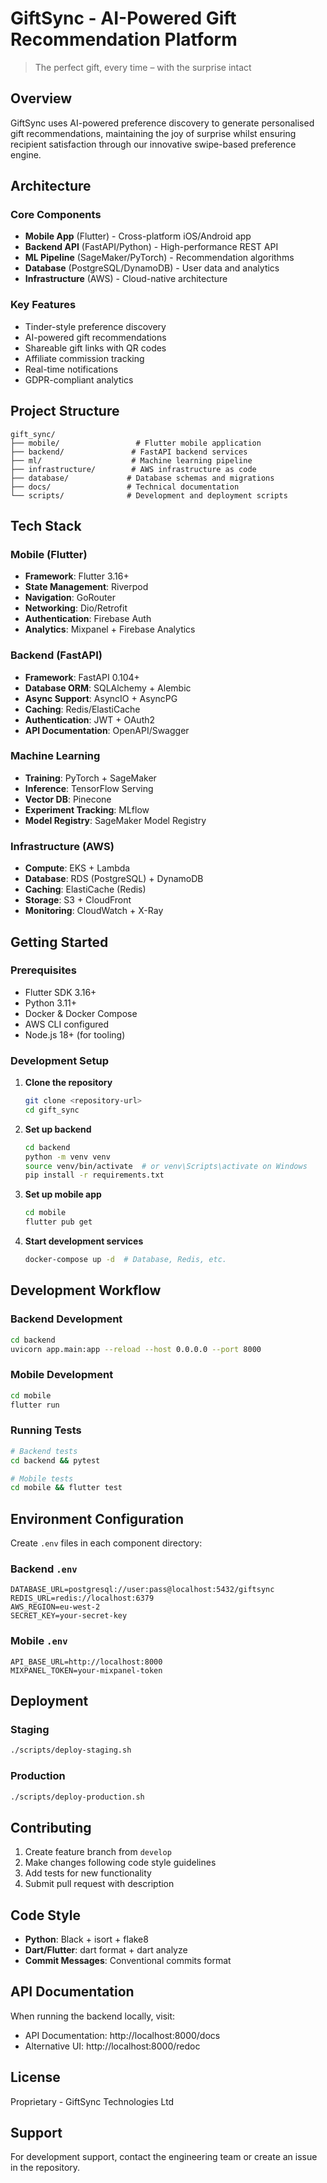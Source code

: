 # GiftSync - AI-Powered Gift Recommendation Platform

> The perfect gift, every time – with the surprise intact

## Overview

GiftSync uses AI-powered preference discovery to generate personalised gift recommendations, maintaining the joy of surprise whilst ensuring recipient satisfaction through our innovative swipe-based preference engine.

## Architecture

### Core Components
- **Mobile App** (Flutter) - Cross-platform iOS/Android app
- **Backend API** (FastAPI/Python) - High-performance REST API
- **ML Pipeline** (SageMaker/PyTorch) - Recommendation algorithms
- **Database** (PostgreSQL/DynamoDB) - User data and analytics
- **Infrastructure** (AWS) - Cloud-native architecture

### Key Features
- Tinder-style preference discovery
- AI-powered gift recommendations
- Shareable gift links with QR codes
- Affiliate commission tracking
- Real-time notifications
- GDPR-compliant analytics

## Project Structure

```
gift_sync/
├── mobile/                 # Flutter mobile application
├── backend/               # FastAPI backend services
├── ml/                    # Machine learning pipeline
├── infrastructure/        # AWS infrastructure as code
├── database/             # Database schemas and migrations
├── docs/                 # Technical documentation
└── scripts/              # Development and deployment scripts
```

## Tech Stack

### Mobile (Flutter)
- **Framework**: Flutter 3.16+
- **State Management**: Riverpod
- **Navigation**: GoRouter
- **Networking**: Dio/Retrofit
- **Authentication**: Firebase Auth
- **Analytics**: Mixpanel + Firebase Analytics

### Backend (FastAPI)
- **Framework**: FastAPI 0.104+
- **Database ORM**: SQLAlchemy + Alembic
- **Async Support**: AsyncIO + AsyncPG
- **Caching**: Redis/ElastiCache
- **Authentication**: JWT + OAuth2
- **API Documentation**: OpenAPI/Swagger

### Machine Learning
- **Training**: PyTorch + SageMaker
- **Inference**: TensorFlow Serving
- **Vector DB**: Pinecone
- **Experiment Tracking**: MLflow
- **Model Registry**: SageMaker Model Registry

### Infrastructure (AWS)
- **Compute**: EKS + Lambda
- **Database**: RDS (PostgreSQL) + DynamoDB
- **Caching**: ElastiCache (Redis)
- **Storage**: S3 + CloudFront
- **Monitoring**: CloudWatch + X-Ray

## Getting Started

### Prerequisites
- Flutter SDK 3.16+
- Python 3.11+
- Docker & Docker Compose
- AWS CLI configured
- Node.js 18+ (for tooling)

### Development Setup

1. **Clone the repository**
   ```bash
   git clone <repository-url>
   cd gift_sync
   ```

2. **Set up backend**
   ```bash
   cd backend
   python -m venv venv
   source venv/bin/activate  # or venv\Scripts\activate on Windows
   pip install -r requirements.txt
   ```

3. **Set up mobile app**
   ```bash
   cd mobile
   flutter pub get
   ```

4. **Start development services**
   ```bash
   docker-compose up -d  # Database, Redis, etc.
   ```

## Development Workflow

### Backend Development
```bash
cd backend
uvicorn app.main:app --reload --host 0.0.0.0 --port 8000
```

### Mobile Development
```bash
cd mobile
flutter run
```

### Running Tests
```bash
# Backend tests
cd backend && pytest

# Mobile tests
cd mobile && flutter test
```

## Environment Configuration

Create `.env` files in each component directory:

### Backend `.env`
```
DATABASE_URL=postgresql://user:pass@localhost:5432/giftsync
REDIS_URL=redis://localhost:6379
AWS_REGION=eu-west-2
SECRET_KEY=your-secret-key
```

### Mobile `.env`
```
API_BASE_URL=http://localhost:8000
MIXPANEL_TOKEN=your-mixpanel-token
```

## Deployment

### Staging
```bash
./scripts/deploy-staging.sh
```

### Production
```bash
./scripts/deploy-production.sh
```

## Contributing

1. Create feature branch from `develop`
2. Make changes following code style guidelines
3. Add tests for new functionality
4. Submit pull request with description

## Code Style

- **Python**: Black + isort + flake8
- **Dart/Flutter**: dart format + dart analyze
- **Commit Messages**: Conventional commits format

## API Documentation

When running the backend locally, visit:
- API Documentation: http://localhost:8000/docs
- Alternative UI: http://localhost:8000/redoc

## License

Proprietary - GiftSync Technologies Ltd

## Support

For development support, contact the engineering team or create an issue in the repository.